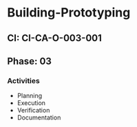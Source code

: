 # Building-Prototyping

## CI: CI-CA-O-003-001
## Phase: 03

### Activities
- Planning
- Execution
- Verification
- Documentation
